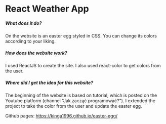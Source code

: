 # React Weather App

##### What does it do?
On the website is an easter egg styled in CSS. You can change its colors according to your liking.

##### How does the website work?
I used ReactJS to create the site. I also used react-color to get colors from the user.

##### Where did I get the idea for this website?
The beginning of the website is based on tutorial, which is posted on the Youtube platform (channel "Jak zacząć programować?"). I extended the project to take the color from the user and update the easter egg.

Github pages: https://kinga1996.github.io/easter-egg/
